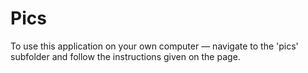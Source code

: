 # Pics
To use this application on your own computer — navigate to the 'pics' subfolder and follow the instructions given on the page.
